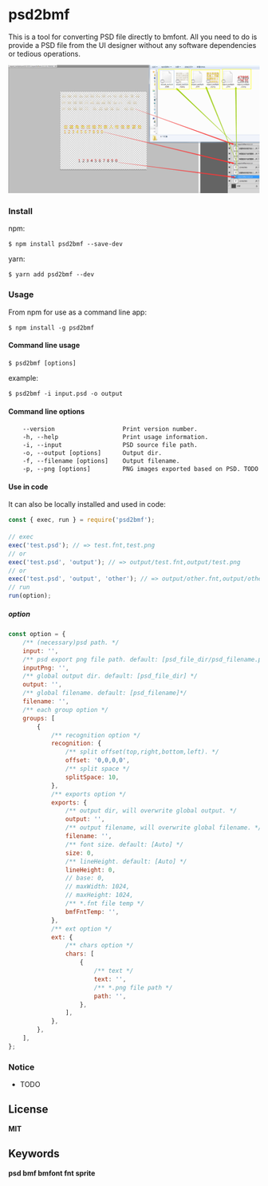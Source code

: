 # psd2bmf

This is a tool for converting PSD file directly to bmfont. All you need to do is provide a PSD file from the UI designer without any software dependencies or tedious operations.

![example](./docs/example.jpg)

### Install

npm:

```shell
$ npm install psd2bmf --save-dev
```

yarn:

```shell
$ yarn add psd2bmf --dev
```

### Usage

From npm for use as a command line app:

```shell
$ npm install -g psd2bmf
```

#### Command line usage

```shell
$ psd2bmf [options]
```

example:

```shell
$ psd2bmf -i input.psd -o output
```

#### Command line options

```console
    --version               	Print version number.
    -h, --help                  Print usage information.
    -i, --input      			PSD source file path.
    -o, --output [options]   	Output dir.
    -f, --filename [options]    Output filename.
    -p, --png [options]        	PNG images exported based on PSD. TODO
```

#### Use in code

It can also be locally installed and used in code:

```javascript
const { exec, run } = require('psd2bmf');

// exec
exec('test.psd'); // => test.fnt,test.png
// or
exec('test.psd', 'output'); // => output/test.fnt,output/test.png
// or
exec('test.psd', 'output', 'other'); // => output/other.fnt,output/other.png
// run
run(option);
```

##### option

```javascript
const option = {
    /** (necessary)psd path. */
    input: '',
    /** psd export png file path. default: [psd_file_dir/psd_filename.png] */
    inputPng: '',
    /** global output dir. default: [psd_file_dir] */
    output: '',
    /** global filename. default: [psd_filename]*/
    filename: '',
    /** each group option */
    groups: [
        {
            /** recognition option */
            recognition: {
                /** split offset(top,right,bottom,left). */
                offset: '0,0,0,0',
                /** split space */
                splitSpace: 10,
            },
            /** exports option */
            exports: {
                /** output dir, will overwrite global output. */
                output: '',
                /** output filename, will overwrite global filename. */
                filename: '',
                /** font size. default: [Auto] */
                size: 0,
                /** lineHeight. default: [Auto] */
                lineHeight: 0,
                // base: 0,
                // maxWidth: 1024,
                // maxHeight: 1024,
                /** *.fnt file temp */
                bmfFntTemp: '',
            },
            /** ext option */
            ext: {
                /** chars option */
                chars: [
                    {
                        /** text */
                        text: '',
                        /** *.png file path */
                        path: '',
                    },
                ],
            },
        },
    ],
};
```

### Notice

-   TODO

## License

**MIT**

## Keywords

**psd bmf bmfont fnt sprite**
